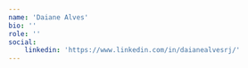 ```yaml
---
name: 'Daiane Alves'
bio: ''
role: ''
social:
    linkedin: 'https://www.linkedin.com/in/daianealvesrj/'
---
```

